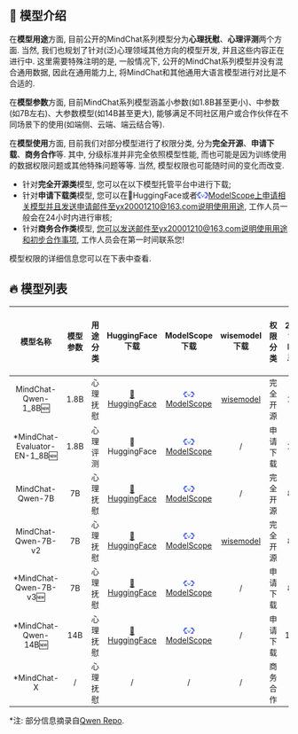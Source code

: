 ## 👏 模型介绍

在**模型用途**方面, 目前公开的MindChat系列模型分为**心理抚慰**、**心理评测**两个方面. 当然, 我们也规划了针对(泛)心理领域其他方向的模型开发, 并且这些内容正在进行中. 这里需要特殊注明的是, 一般情况下, 公开的MindChat系列模型并没有混合通用数据, 因此在通用能力上, 将MindChat和其他通用大语言模型进行对比是不合适的.

在**模型参数**方面, 目前MindChat系列模型涵盖小参数(如1.8B甚至更小)、中参数(如7B左右)、大参数模型(如14B甚至更大), 能够满足不同社区用户或合作伙伴在不同场景下的使用(如端侧、云端、端云结合等). 

在**模型使用**方面, 目前我们对部分模型进行了权限分类, 分为**完全开源**、**申请下载**、**商务合作**等. 其中, 分级标准并非完全依照模型性能, 而也可能是因为训练使用的数据权限问题或其他特殊问题等等. 当然, 模型权限也可能随时间的变化而改变. 

* 针对**完全开源类**模型, 您可以在以下模型托管平台中进行下载; 
* 针对**申请下载类**模型, 您可以在🤗HuggingFace或者<img src="../assets/image/modelscope_logo.png" width="20px" />ModelScope上申请相关模型并且发送申请邮件至yx20001210@163.com说明使用用途, 工作人员一般会在24小时内进行审核; 
* 针对**商务合作类**模型, 您可以发送邮件至yx20001210@163.com说明使用用途和初步合作事项, 工作人员会在第一时间联系您!  

模型权限的详细信息您可以在下表中查看.

## 🔥 模型列表

| 模型名称 | 模型参数 | 用途分类 | HuggingFace 下载 | ModelScope 下载 | wisemodel 下载 | 权限分类 | 生成2048个token的最小显存占用 | 公开日期 |
| :----: | :----: | :----: | :----: | :----: | :----: | :----: | :----: | :----: |
| MindChat-Qwen-1_8B🆕 | 1.8B | 心理抚慰 | [🤗HuggingFace](https://huggingface.co/X-D-Lab/MindChat-Qwen-1_8B) | [<img src="../assets/image/modelscope_logo.png" width="20px" />ModelScope](https://modelscope.cn/models/X-D-Lab/MindChat-Qwen-1_8B/summary) | [wisemodel](https://wisemodel.cn/models/X-D-Lab/MindChat-Qwen-1_8B) | 完全开源 | 2.9GB | 2024.01.01 |
| *MindChat-Evaluator-EN-1_8B🆕 | 1.8B | 心理评测 | 🤗HuggingFace | [<img src="../assets/image/modelscope_logo.png" width="20px" />ModelScope](https://modelscope.cn/models/X-D-Lab/MindChat-Qwen-1_8B/summary) | / | 申请下载 | 2.9GB | 2024.01.08 |
| MindChat-Qwen-7B | 7B | 心理抚慰 | [🤗HuggingFace](https://huggingface.co/X-D-Lab/MindChat-Qwen-7B) | [<img src="../assets/image/modelscope_logo.png" width="20px" />ModelScope](https://modelscope.cn/models/X-D-Lab/MindChat-Qwen-7B/summary) | / | 完全开源 | 8.2GB | 2023.08.05 |
| MindChat-Qwen-7B-v2 | 7B | 心理抚慰 | [🤗HuggingFace](https://huggingface.co/X-D-Lab/MindChat-Qwen-7B-v2) | [<img src="../assets/image/modelscope_logo.png" width="20px" />ModelScope](https://modelscope.cn/models/X-D-Lab/MindChat-Qwen-7B-v2/summary) | [wisemodel](https://wisemodel.cn/models/X-D-Lab/MindChat) | 完全开源 | 8.2GB | 2023.09.04 |
| *MindChat-Qwen-7B-v3🆕 | 7B | 心理抚慰 | [🤗HuggingFace](https://huggingface.co/X-D-Lab/MindChat-Qwen-7B-v3) | [<img src="../assets/image/modelscope_logo.png" width="20px" />ModelScope](https://modelscope.cn/models/X-D-Lab/MindChat-Qwen-7B-v3/summary) | / | 申请下载 | 8.2GB | 2024.01.05 |
| *MindChat-Qwen-14B🆕 | 14B | 心理抚慰 | [🤗HuggingFace](https://huggingface.co/X-D-Lab/MindChat-Qwen-14B) | [<img src="../assets/image/modelscope_logo.png" width="20px" />ModelScope](https://modelscope.cn/models/X-D-Lab/MindChat-Qwen-14B/summary) | / | 申请下载 | 13.0GB | 2024.01.13 |
| *MindChat-X | / | 心理抚慰 | / | / | / | 商务合作 | / | 2024.01.20 |
*注: 部分信息摘录自[Qwen Repo](https://github.com/QwenLM/Qwen).
